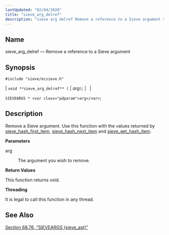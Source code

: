 ```yaml
---
lastUpdated: "02/04/2020"
title: "sieve_arg_delref"
description: "sieve arg delref Remove a reference to a Sieve argument void sieve arg delref arg SIEVEARGS arg Remove a Sieve argument Use this function with the values returned by sieve hash first item sieve hash next item and sieve get hash item arg The argument you wish to remove This..."
---
```


<a name="apis.sieve_arg_delref"></a> 
## Name

sieve_arg_delref — Remove a reference to a Sieve argument

## Synopsis

`#include "sieve/ecsieve.h"`

| `void **sieve_arg_delref** (` | <var class="pdparam">arg</var>`)`; |   |

`SIEVEARGS * <var class="pdparam">arg</var>`;<a name="idp59724144"></a> 
## Description

Remove a Sieve argument. Use this function with the values returned by [sieve_hash_first_item](/momentum/3/3-api/apis-sieve-hash-first-item), [sieve_hash_next_item](/momentum/3/3-api/apis-sieve-hash-next-item) and [sieve_get_hash_item](/momentum/3/3-api/apis-sieve-get-hash-item).

**<a name="idp59727616"></a> Parameters**

<dl class="variablelist">

<dt>arg</dt>

<dd>

The argument you wish to remove.

</dd>

</dl>

**<a name="idp59730352"></a> Return Values**

This function returns void.

**<a name="idp59731264"></a> Threading**

It is legal to call this function in any thread.

<a name="idp59732688"></a> 
## See Also

[Section 68.76, “SIEVEARGS (sieve_ast)”](structs.sieve_ast "68.76. SIEVEARGS (sieve_ast)")